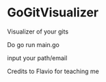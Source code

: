# GoGitVisualizer
Visualizer of your gits 

Do go run main.go

input your path/email 


Credits to Flavio for teaching me
